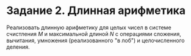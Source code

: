 # Задание 2. Длинная арифметика

Реализовать длинную арифметику для целых чисел в системе счистления $M$ и максимальной длиной $N$ с операциями сложения, вычитания, умножения (реализованного "в лоб") и целочисленного деления.
